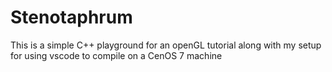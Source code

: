 # Stenotaphrum
This is a simple C++ playground for an openGL tutorial along with my setup for using vscode to compile on a CenOS 7 machine